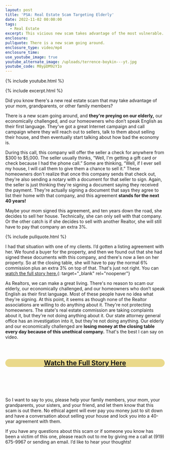 ```yaml
---
layout: post
title: 'PSA: Real Estate Scam Targeting Elderly'
date: 2022-11-02 00:00:00
tags:
  - Real Estate
excerpt: This vicious new scam takes advantage of the most vulnerable.
enclosure:
pullquote: There is a new scam going around.
enclosure_type: video/mp4
enclosure_time:
use_youtube_image: true
youtube_alternate_image: /uploads/terrence-boykin---yt.jpg
youtube_code: M8ypDM9zYIo
---
```

{% include youtube.html %}

{% include excerpt.html %}

Did you know there's a new real estate scam that may take advantage of your mom, grandparents, or other family members?

There is a new scam going around, and **they're preying on our elderly,** our economically challenged, and our homeowners who don’t speak English as their first language. They've got a great Internet campaign and call campaign where they will reach out to sellers, talk to them about selling their house, and then eventually start talking about how bad the economy is.

During this call, this company will offer the seller a check for anywhere from $300 to $5,000. The seller usually thinks, “Well, I'm getting a gift card or check because I had the phone call.” Some are thinking, “Well, if I ever sell my house, I will call them to give them a chance to sell it.” These homeowners don't realize that once this company sends that check out, they're also sending a notary with a document for that seller to sign. Again, the seller is just thinking they're signing a document saying they received the payment. They're actually signing a document that says they agree to list their home with that company, and this agreement **stands for the next 40 years\!**

Maybe your mom signed this agreement, and ten years down the road, she decides to sell her house. Technically, she can only sell with that company. Or the other catch is if she decides to sell with another Realtor, she will still have to pay that company an extra 3%.

{% include pullquote.html %}

I had that situation with one of my clients. I’d gotten a listing agreement with her. We found a buyer for the property, and then we found out that she had signed these documents with this company, and there's now a lien on her property. So at the closing table, she will have to pay the normal 6% commission plus an extra 3% on top of that. That's just not right. You can [watch the full story here.](https://abc11.com/mv-realty-investigation-quick-cash-nc-homeowners-40-year-contract-sell/12417208/){: target="_blank" rel="noopener"}&nbsp;

As Realtors, we can make a great living. There's no reason to scam our elderly, our economically challenged, and our homeowners who don’t speak English as their first language. Most of these people have no idea what they're signing. At this point, it seems as though none of the Realtor associations are willing to do anything about it. They're not protecting homeowners. The state's real estate commission are taking complaints about it, but they're not doing anything about it. Our state attorney general office has an investigation into it, but they're not doing anything. Our elderly and our economically challenged are **losing money at the closing table every day because of this unethical company.** That's the best I can say on video.

<br>

<div style="text-align:center;margin-bottom:4rem;color:ffffff;background-color:#ead98b;border-radius:50px;">
<a href="https://abc11.com/mv-realty-investigation-quick-cash-nc-homeowners-40-year-contract-sell/12417208/" class="apply-now" target="_blank"><h2>Watch the Full Story Here</h2></a>
</div>

<br>

So I want to say to you, please help your family members, your mom, your grandparents, your sisters, and your friend, and let them know that this scam is out there. No ethical agent will ever pay you money just to sit down and have a conversation about selling your house and lock you into a 40-year agreement with them.

If you have any questions about this scam or if someone you know has been a victim of this one, please reach out to me by giving me a call at (919) 675-9967 or sending an email. I’d like to hear your thoughts\!